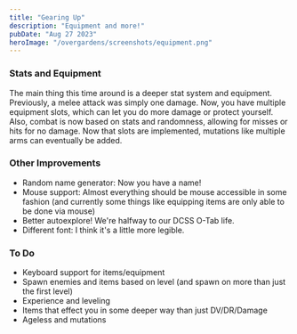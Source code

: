 ```yaml
---
title: "Gearing Up"
description: "Equipment and more!"
pubDate: "Aug 27 2023"
heroImage: "/overgardens/screenshots/equipment.png"
---
```


### Stats and Equipment

The main thing this time around is a deeper stat system and equipment. Previously, a melee attack was simply one damage. Now, you have multiple equipment slots, which can let you do more damage or protect yourself. Also, combat is now based on stats and randomness, allowing for misses or hits for no damage. Now that slots are implemented, mutations like multiple arms can eventually be added.

### Other Improvements

- Random name generator: Now you have a name!
- Mouse support: Almost everything should be mouse accessible in some fashion (and currently some things like equipping items are only able to be done via mouse)
- Better autoexplore! We're halfway to our DCSS O-Tab life.
- Different font: I think it's a little more legible.

### To Do

- Keyboard support for items/equipment
- Spawn enemies and items based on level (and spawn on more than just the first level)
- Experience and leveling
- Items that effect you in some deeper way than just DV/DR/Damage
- Ageless and mutations
